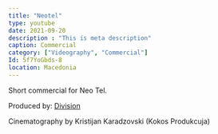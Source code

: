 ```yaml
---
title: "Neotel"
type: youtube
date: 2021-09-20
description : "This is meta description"
caption: Commercial
category: ["Videography", "Commercial"]
Id: 5f7YoGbds-8
location: Macedonia
---
```


Short commercial for Neo Tel.

Produced by: [Division](http://www.division.mk/) 

Cinematography by Kristijan Karadzovski (Kokos Produkcuja)

